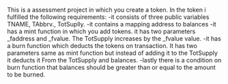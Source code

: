 This is a assessment project in which you create a token.
In the token i fulfilled the following requirements:
-it consists of three public variables TNAME, TAbbrv., TotSuplly.
-it contains a mapping address to balances
-it has a mint function in which you add tokens. it has two parameters _faddress and _fvalue. The TotSupply increases by the _fvalue value.
-it has a burn function which deducts the tokens on transaction. It has two parameters same as mint function but instead of adding it to the TotSupply it deducts it From the TotSupply and balances.
-lastly there is a condition on burn function that balances should be greater than or equal to the amount to be burned.
